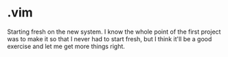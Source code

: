 .vim
====

Starting fresh on the new system. I know the whole point of the first project was to make it so that I never had to start fresh, but I think it'll be a good exercise and let me get more things right.
